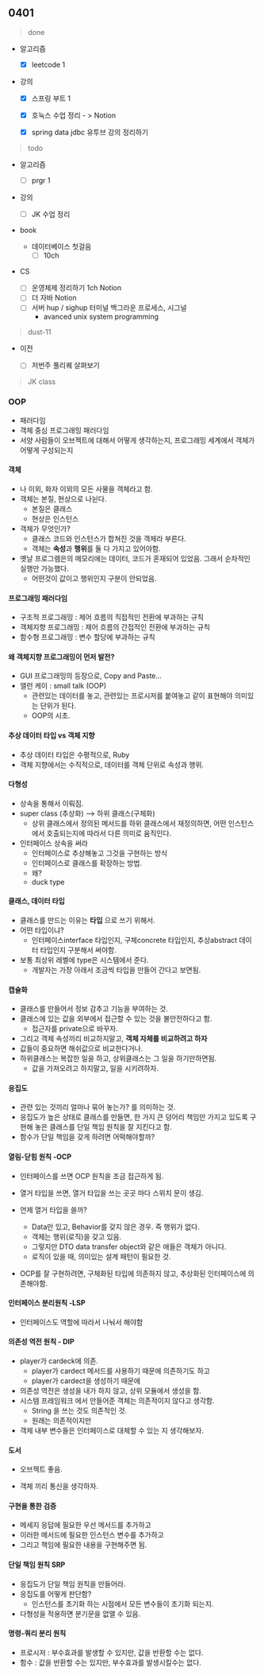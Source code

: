 ## 0401

> done

- 알고리즘
  - [x] leetcode 1
- 강의

  - [x] 스프링 부트 1
  - [x] 호눅스 수업 정리 - > Notion
  - [x] spring data jdbc 유투브 강의 정리하기


> todo

- 알고리즘

  - [ ] prgr 1

- 강의

  - [ ] JK 수업 정리

- book

  - 데이터베이스 첫걸음
    - [ ] 10ch

- CS

  - [ ] 운영체제 정리하기 1ch Notion
  - [ ] 더 자바 Notion
  - [ ] 서버 hup / sighup 터미널 백그라운 프로세스, 시그널 
    - avanced unix system programming 

  

  

  





> dust-11

- 이전
  - [ ] 저번주 풀리퀘 살펴보기



> JK class

### OOP

- 패러다임
- 객체 중심 프로그래밍 패러다임
- 서양 사람들이 오브젝트에 대해서 어떻게 생각하는지, 프로그래밍 세계에서 객체가 어떻게 구성되는지



#### 객체

- 나 이외, 화자 이외의 모든 사물을 객체라고 함.
- 객체는 본질, 현상으로 나뉜다.
  - 본질은 클래스
  - 현상은 인스턴스
- 객체가 무엇인가?
  - 클래스 코드와 인스턴스가 합쳐진 것을 객체라 부른다.
  - 객체는 **속성**과 **행위**를 둘 다 가지고 있어야함.
- 옛날 프로그램은의 메모리에는 데이터, 코드가 혼재되어 있었음. 그래서 순차적인 실행만 가능했다. 
  - 어떤것이 값이고 행위인지 구분이 안되었음.

#### 프로그래밍 패러다임

- 구조적 프로그래밍 : 제어 흐름의 직접적인 전환에 부과하는 규칙
- 객체지향 프로그래밍 : 제어 흐름의 간접적인 전환에 부과하는 규칙
- 함수형 프로그래밍 : 변수 할당에 부과하는 규칙



#### 왜 객체지향 프로그래밍이 먼저 발전?

- GUI 프로그래밍의 등장으로, Copy and Paste...
- 앨런 케이 : small talk (OOP)
  - 관련있는 데이터를 놓고, 관련있는 프로시저를 붙여놓고 같이 표현해야 의미있는 단위가 된다.
  - OOP의 시초.



#### 추상 데이터 타입 vs 객체 지향

- 추상 데이터 타입은 수평적으로, Ruby
- 객체 지향에서는 수직적으로, 데이터를 객체 단위로 속성과 행위.



#### 다형성

- 상속을 통해서 이뤄짐.
- super class (추상화) --> 하위 클래스(구체화)
  - 상위 클래스에서 정의된 메서드를 하위 클래스에서 재정의하면, 어떤 인스턴스에서 호출되는지에 따라서 다른 의미로 움직인다.
- 인터페이스 상속을 써라
  - 인터페이스로 추상해놓고 그것을 구현하는 방식
  - 인터페이스로 클래스를 확장하는 방법.
  - 왜?
  - duck type 



#### 클래스, 데이터 타입

- 클래스를 만드는 이유는 **타입** 으로 쓰기 위해서.
- 어떤 타입이냐?
  - 인터페이스interface 타입인지, 구체concrete 타입인지, 추상abstract 데이터 타입인지 구분해서 써야함.
- 보통 최상위 레벨에 type은 시스템에서 준다.
  - 개발자는 가장 아래서 조금씩 타입을 만들어 간다고 보면됨.



#### 캡슐화

- 클래스를 만들어서 정보 감추고 기능을 부여하는 것.
- 클래스에 있는 값을 외부에서 접근할 수 있는 것을 불안전하다고 함.
  - 접근자를 private으로 바꾸자.
- 그리고 객체 속성끼리 비교하지말고, **객체 자체를 비교하려고 하자**
- 값들이 중요하면 해쉬값으로 비교한다거나.
- 하위클래스는 복잡한 일을 하고, 상위클래스는 그 일을 하기만하면됨.
  - 값을 가져오려고 하지말고, 일을 시키려하자.



#### 응집도

- 관련 있는 것끼리 얼마나 묶어 놓는가? 를 의미하는 것.
- 응집도가 높은 상태로 클래스를 만들면, 한 가지 큰 덩어리 책임만 가지고 있도록 구현해 놓은 클래스를 단일 책임 원칙을 잘 지킨다고 함.
- 함수가 단일 책임을 갖게 하려면 어떡해야할까?



#### 열림-닫힘 원칙 -OCP

- 인터페이스를 쓰면 OCP 원칙을 조금 접근하게 됨.
- 열거 타입을 쓰면, 열거 타입을 쓰는 곳곳 마다 스위치 문이 생김.
- 언제 열거 타입을 쓸까?
  - Data만 있고, Behavior를 갖지 않은 경우. 즉 행위가 없다.
  - 객체는 행위(로직)을 갖고 있음.
  - 그렇지만 DTO data transfer object와 같은 애들은 객체가 아니다.
  - 로직이 있을 때, 의미있는 설계 패턴이 필요한 것.

- OCP를 잘 구현하려면, 구체화된 타입에 의존하지 않고, 추상화된 인터페이스에 의존해야함.



#### 인터페이스 분리원칙 -LSP

- 인터페이스도 역할에 따라서 나눠서 해야함



#### 의존성 역전 원칙 - DIP

- player가 cardeck에 의존.
  - player가 cardect 메서드를 사용하기 때문에 의존하기도 하고
  - player가 cardect을 생성하기 때문에
- 의존성 역전은 생성을 내가 하지 않고, 상위 모듈에서 생성을 함.
- 시스템 프레임워크 에서 만들어준 객체는 의존적이지 않다고 생각함.
  - String 을 쓰는 것도 의존적인 것.
  - 원래는 의존적이지만
- 객체 내부 변수들은 인터페이스로 대체할 수 있는 지 생각해보자.



#### 도서

- 오브젝트 좋음.

- 객체 끼리 통신을 생각하자.



#### 구현을 통한 검증

- 메세지 응답에 필요한 우선 메서드를 추가하고
- 이러한 메서드에 필요한 인스턴스 변수를 추가하고
- 그리고 책임에 필요한 내용을 구현해주면 됨.



#### 단일 책임 원칙 SRP

- 응집도가 단일 책임 원칙을 만들어라.
- 응집도를 어떻게 판단함?
  - 인스턴스를 초기화 하는 시점에서 모든 변수들이 초기화 되는지.
- 다형성을 적용하면 분기문을 없앨 수 있음.



#### 명령-쿼리 분리 원칙

- 프로시저 : 부수효과를 발생할 수 있지만, 값을 반환할 수는 없다.
- 함수 : 값을 반환할 수는 있지만, 부수효과를 발생시킬수는 없다.